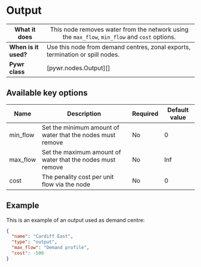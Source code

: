 # Output

| What it does         | <span style="font-weight:normal;">This node removes water from the network using the `max_flow`, `min_flow` and `cost` options.</span> |
|----------------------|----------------------------------------------------------------------------------------------------------------------------------------|
| **When is it used?** | Use this node from demand centres, zonal exports, termination or spill nodes.                                                          |
| **Pywr class**       | [pywr.nodes.Output][]                                                                                                                  |
                                                                                                                                  

## Available key options

| Name     | Description                                                | Required | Default value |
|----------|------------------------------------------------------------|----------|---------------|
| min_flow | Set the minimum amount of water that the nodes must remove | No       | 0             |
| max_flow | Set the maximum amount of water that the nodes must remove | No       | Inf           |
| cost     | The penality cost per unit flow via the node               | No       | 0             |


## Example
This is an example of an output used as demand centre:
```json
{
  "name": "Cardiff East",
  "type": "output",
  "max_flow": "Demand profile",
  "cost": -500
}
```